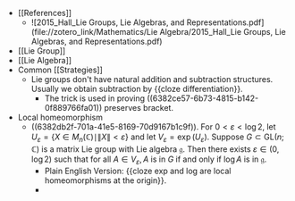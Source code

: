 - [[References]]
	- ![2015_Hall_Lie Groups, Lie Algebras, and Representations.pdf](file://zotero_link/Mathematics/Lie Algebra/2015_Hall_Lie Groups, Lie Algebras, and Representations.pdf)
- [[Lie Group]]
- [[Lie Algebra]]
- Common [[Strategies]]
	- Lie groups don't have natural addition and subtraction structures.
	  Usually we obtain subtraction by {{cloze differentiation}}.
		- The trick is used in proving ((6382ce57-6b73-4815-b142-0f889766fa01)) preserves bracket.
- Local homeomorphism
	- ((6382db2f-701a-41e5-8169-70d9167b1c9f)). For $0<\varepsilon<\log 2$, let $U_{\varepsilon}=\left\{X \in M_n(\mathbb{C}) \mid\|X\|<\varepsilon\right\}$ and let $V_{\varepsilon}=\exp \left(U_{\varepsilon}\right)$. Suppose $G \subset \mathrm{GL}(n ; \mathbb{C})$ is a matrix Lie group with Lie algebra $\mathfrak{g}$. Then there exists $\varepsilon \in(0, \log 2)$ such that for all $A \in V_{\varepsilon}, A$ is in $G$ if and only if $\log A$ is in $\mathfrak{g}$.
		- Plain English Version: {{cloze exp and log are local homeomorphisms at the origin}}.
		-